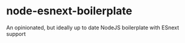 # node-esnext-boilerplate
An opinionated, but ideally up to date NodeJS boilerplate with ESnext support
